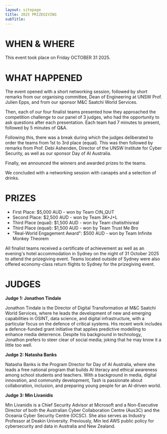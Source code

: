 ```yaml
---
layout: sitepage
title: 2025 PRIZEGIVING
subTitle:
---
```


# WHEN & WHERE

This event took place on Friday OCTOBER 31 2025.

# WHAT HAPPENED

The event opened with a short networking session, followed by short remarks from our organising committee, Dean of Engineering at UNSW Prof. Julien Epps, and from our sponsor M&C Saatchi World Services.

Then, each of our four finalist teams presented how they approached the competition challenge to our panel of 3 judges, who had the opportunity to ask questions after each presentation. Each team had 7 minutes to present, followed by 5 minutes of Q&A.

Following this, there was a break during which the judges deliberated to order the teams from 1st to 3rd place (equal). This was then followed by remarks from Prof. Debi Ashenden, Director of the UNSW Institute for Cyber Security, as well as our sponsor Day of AI Australia.

Finally, we announced the winners and awarded prizes to the teams.

We concluded with a networking session with canapés and a selection of drinks.

# PRIZES

 - First Place: $5,000 AUD - won by Team CtN_QUT
 - Second Place: $2,500 AUD - won by Team 3K+J+L
 - Third Place (equal): $1,500 AUD - won by Team chatisthisreal
 - Third Place (equal): $1,500 AUD - won by Team Trust Me Bro
 - "Real-World Engagement Award": $500 AUD - won by Team Infinite Monkey Theorem

All finalist teams received a certificate of achievement as well as an evening's hotel accommodation in Sydney on the night of 31 October 2025 to attend the prizegiving event. Teams located outside of Sydney were also offered economy-class return flights to Sydney for the prizegiving event.

# JUDGES

**Judge 1: Jonathon Tindale**

Jonathon Tindale is the Director of Digital Transformation at M&C Saatchi World Services, where he leads the development of new and emerging capabilities in OSINT, data science, and digital infrastructure, with a particular focus on the defence of critical systems. His recent work includes a defence-funded grant initiative that applies predictive modelling to enhance media deterrence.
Despite his background in technology, Jonathon prefers to steer clear of social media; joking that he may know it a little too well.

**Judge 2: Natasha Banks**

Natasha Banks is the Program Director for Day of AI Australia, where she leads a free national program that builds AI literacy and ethical awareness among school students and teachers. With a background in media, digital innovation, and community development, Tash is passionate about collaboration, inclusion, and preparing young people for an AI-driven world.

**Judge 3: Min Livanidis**

Min Livanidis is a Chief Security Advisor at Microsoft and a Non-Executive Director of both the Australian Cyber Collaboration Centre (Aus3C) and the Oceania Cyber Security Centre (OCSC). She also serves as Industry Professor at Deakin University. Previously, Min led AWS public policy for cybersecurity and data in Australia and New Zealand.